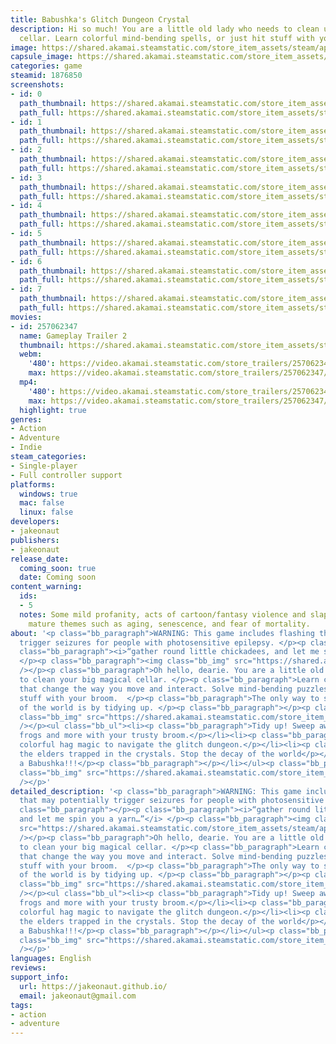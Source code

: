 ```yaml
---
title: Babushka's Glitch Dungeon Crystal
description: Hi so much! You are a little old lady who needs to clean up a big magical
  cellar. Learn colorful mind-bending spells, or just hit stuff with your broom.
image: https://shared.akamai.steamstatic.com/store_item_assets/steam/apps/1876850/header.jpg?t=1732035591
capsule_image: https://shared.akamai.steamstatic.com/store_item_assets/steam/apps/1876850/67024192bbf6c003c90d1acdcdcbd2a525d32516/capsule_231x87.jpg?t=1732035591
categories: game
steamid: 1876850
screenshots:
- id: 0
  path_thumbnail: https://shared.akamai.steamstatic.com/store_item_assets/steam/apps/1876850/ss_ce5b314b426ba52402942fb705b3eaf9588b5ffa.600x338.jpg?t=1732035591
  path_full: https://shared.akamai.steamstatic.com/store_item_assets/steam/apps/1876850/ss_ce5b314b426ba52402942fb705b3eaf9588b5ffa.1920x1080.jpg?t=1732035591
- id: 1
  path_thumbnail: https://shared.akamai.steamstatic.com/store_item_assets/steam/apps/1876850/ss_a49130460ff0ad9960816be6118ef5ce5f12ac0a.600x338.jpg?t=1732035591
  path_full: https://shared.akamai.steamstatic.com/store_item_assets/steam/apps/1876850/ss_a49130460ff0ad9960816be6118ef5ce5f12ac0a.1920x1080.jpg?t=1732035591
- id: 2
  path_thumbnail: https://shared.akamai.steamstatic.com/store_item_assets/steam/apps/1876850/ss_d2924197f1ccd5695a2f690dc4fddb8bf240ff78.600x338.jpg?t=1732035591
  path_full: https://shared.akamai.steamstatic.com/store_item_assets/steam/apps/1876850/ss_d2924197f1ccd5695a2f690dc4fddb8bf240ff78.1920x1080.jpg?t=1732035591
- id: 3
  path_thumbnail: https://shared.akamai.steamstatic.com/store_item_assets/steam/apps/1876850/ss_50a5f424643b626dcbcd0e5fa3a6619bef16e29c.600x338.jpg?t=1732035591
  path_full: https://shared.akamai.steamstatic.com/store_item_assets/steam/apps/1876850/ss_50a5f424643b626dcbcd0e5fa3a6619bef16e29c.1920x1080.jpg?t=1732035591
- id: 4
  path_thumbnail: https://shared.akamai.steamstatic.com/store_item_assets/steam/apps/1876850/ss_ec443e21d06bbd88768c1b35259030155f3d2790.600x338.jpg?t=1732035591
  path_full: https://shared.akamai.steamstatic.com/store_item_assets/steam/apps/1876850/ss_ec443e21d06bbd88768c1b35259030155f3d2790.1920x1080.jpg?t=1732035591
- id: 5
  path_thumbnail: https://shared.akamai.steamstatic.com/store_item_assets/steam/apps/1876850/ss_efda0a23fd43f343d5f284261467dcfc03d9d8b5.600x338.jpg?t=1732035591
  path_full: https://shared.akamai.steamstatic.com/store_item_assets/steam/apps/1876850/ss_efda0a23fd43f343d5f284261467dcfc03d9d8b5.1920x1080.jpg?t=1732035591
- id: 6
  path_thumbnail: https://shared.akamai.steamstatic.com/store_item_assets/steam/apps/1876850/ss_c409cfe853e35b526eac47032a3db157d175aa75.600x338.jpg?t=1732035591
  path_full: https://shared.akamai.steamstatic.com/store_item_assets/steam/apps/1876850/ss_c409cfe853e35b526eac47032a3db157d175aa75.1920x1080.jpg?t=1732035591
- id: 7
  path_thumbnail: https://shared.akamai.steamstatic.com/store_item_assets/steam/apps/1876850/ss_dad70db6598e30662970c263ab7acb7f7ad1c829.600x338.jpg?t=1732035591
  path_full: https://shared.akamai.steamstatic.com/store_item_assets/steam/apps/1876850/ss_dad70db6598e30662970c263ab7acb7f7ad1c829.1920x1080.jpg?t=1732035591
movies:
- id: 257062347
  name: Gameplay Trailer 2
  thumbnail: https://shared.akamai.steamstatic.com/store_item_assets/steam/apps/257062347/52b72815e649daba6d1069263b805e5f499a59ca/movie_600x337.jpg?t=1728256301
  webm:
    '480': https://video.akamai.steamstatic.com/store_trailers/257062347/movie480_vp9.webm?t=1728256301
    max: https://video.akamai.steamstatic.com/store_trailers/257062347/movie_max_vp9.webm?t=1728256301
  mp4:
    '480': https://video.akamai.steamstatic.com/store_trailers/257062347/movie480.mp4?t=1728256301
    max: https://video.akamai.steamstatic.com/store_trailers/257062347/movie_max.mp4?t=1728256301
  highlight: true
genres:
- Action
- Adventure
- Indie
steam_categories:
- Single-player
- Full controller support
platforms:
  windows: true
  mac: false
  linux: false
developers:
- jakeonaut
publishers:
- jakeonaut
release_date:
  coming_soon: true
  date: Coming soon
content_warning:
  ids:
  - 5
  notes: Some mild profanity, acts of cartoon/fantasy violence and slapstick. Some
    mature themes such as aging, senescence, and fear of mortality.
about: '<p class="bb_paragraph">WARNING: This game includes flashing that may potentially
  trigger seizures for people with photosensitive epilepsy. </p><p class="bb_paragraph"></p><p
  class="bb_paragraph"><i>“gather round little chickadees, and let me spin you a yarn…”</i>
  </p><p class="bb_paragraph"><img class="bb_img" src="https://shared.akamai.steamstatic.com/store_item_assets/steam/apps/1876850/extras/ezgif-1-f557de4bcd.gif?t=1732035591"
  /></p><p class="bb_paragraph">Oh hello, dearie. You are a little old lady who needs
  to clean your big magical cellar. </p><p class="bb_paragraph">Learn colorful spells
  that change the way you move and interact. Solve mind-bending puzzles, or just hit
  stuff with your broom.  </p><p class="bb_paragraph">The only way to stop the decay
  of the world is by tidying up. </p><p class="bb_paragraph"></p><p class="bb_paragraph"><img
  class="bb_img" src="https://shared.akamai.steamstatic.com/store_item_assets/steam/apps/1876850/extras/ezgif-1-40a410c32d.gif?t=1732035591"
  /></p><ul class="bb_ul"><li><p class="bb_paragraph">Tidy up! Sweep away dust, monsters,
  frogs and more with your trusty broom.</p></li><li><p class="bb_paragraph">Wield
  colorful hag magic to navigate the glitch dungeon.</p></li><li><p class="bb_paragraph">Free
  the elders trapped in the crystals. Stop the decay of the world</p></li><li><p class="bb_paragraph">Be
  a Babushka!!!</p><p class="bb_paragraph"></p></li></ul><p class="bb_paragraph"><img
  class="bb_img" src="https://shared.akamai.steamstatic.com/store_item_assets/steam/apps/1876850/extras/headerdesc.gif?t=1732035591"
  /></p>'
detailed_description: '<p class="bb_paragraph">WARNING: This game includes flashing
  that may potentially trigger seizures for people with photosensitive epilepsy. </p><p
  class="bb_paragraph"></p><p class="bb_paragraph"><i>“gather round little chickadees,
  and let me spin you a yarn…”</i> </p><p class="bb_paragraph"><img class="bb_img"
  src="https://shared.akamai.steamstatic.com/store_item_assets/steam/apps/1876850/extras/ezgif-1-f557de4bcd.gif?t=1732035591"
  /></p><p class="bb_paragraph">Oh hello, dearie. You are a little old lady who needs
  to clean your big magical cellar. </p><p class="bb_paragraph">Learn colorful spells
  that change the way you move and interact. Solve mind-bending puzzles, or just hit
  stuff with your broom.  </p><p class="bb_paragraph">The only way to stop the decay
  of the world is by tidying up. </p><p class="bb_paragraph"></p><p class="bb_paragraph"><img
  class="bb_img" src="https://shared.akamai.steamstatic.com/store_item_assets/steam/apps/1876850/extras/ezgif-1-40a410c32d.gif?t=1732035591"
  /></p><ul class="bb_ul"><li><p class="bb_paragraph">Tidy up! Sweep away dust, monsters,
  frogs and more with your trusty broom.</p></li><li><p class="bb_paragraph">Wield
  colorful hag magic to navigate the glitch dungeon.</p></li><li><p class="bb_paragraph">Free
  the elders trapped in the crystals. Stop the decay of the world</p></li><li><p class="bb_paragraph">Be
  a Babushka!!!</p><p class="bb_paragraph"></p></li></ul><p class="bb_paragraph"><img
  class="bb_img" src="https://shared.akamai.steamstatic.com/store_item_assets/steam/apps/1876850/extras/headerdesc.gif?t=1732035591"
  /></p>'
languages: English
reviews:
support_info:
  url: https://jakeonaut.github.io/
  email: jakeonaut@gmail.com
tags:
- action
- adventure
---
```


